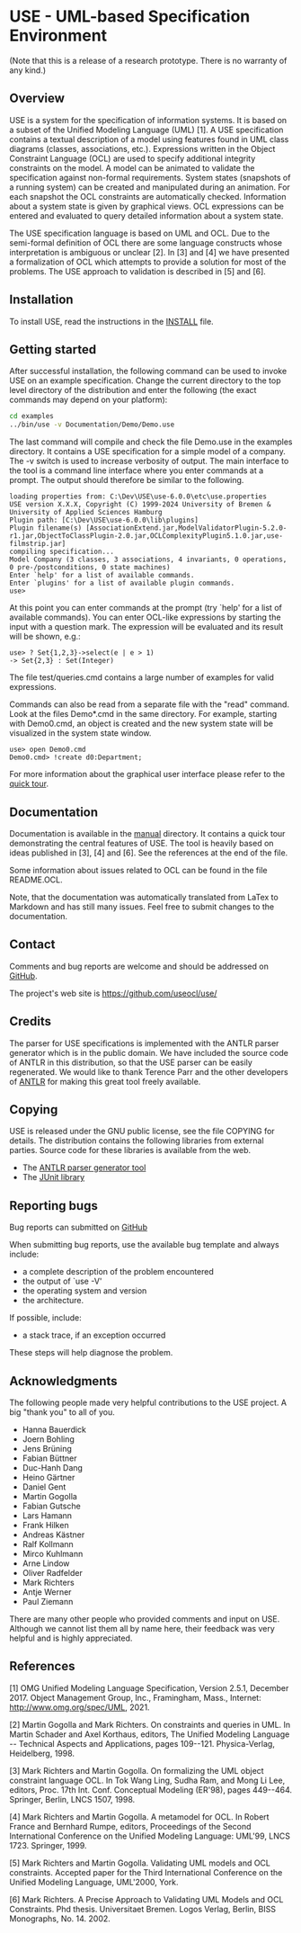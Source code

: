 # USE - UML-based Specification Environment

(Note that this is a release of a research prototype. There is no
warranty of any kind.)

## Overview

USE is a system for the specification of information systems. It is
based on a subset of the Unified Modeling Language (UML) [1]. A USE
specification contains a textual description of a model using features
found in UML class diagrams (classes, associations, etc.). Expressions
written in the Object Constraint Language (OCL) are used to specify
additional integrity constraints on the model. A model can be animated
to validate the specification against non-formal requirements. System
states (snapshots of a running system) can be created and manipulated
during an animation. For each snapshot the OCL constraints are
automatically checked. Information about a system state is given by
graphical views.  OCL expressions can be entered and evaluated to
query detailed information about a system state.

The USE specification language is based on UML and OCL. Due to the
semi-formal definition of OCL there are some language constructs whose
interpretation is ambiguous or unclear [2]. In [3] and [4] we have
presented a formalization of OCL which attempts to provide a solution
for most of the problems. The USE approach to validation is described
in [5] and [6].

## Installation

To install USE, read the instructions in the [INSTALL](INSTALL) file.

## Getting started

After successful installation, the following command can be used to
invoke USE on an example specification. Change the current directory
to the top level directory of the distribution and enter the following
(the exact commands may depend on your platform):

```bash
cd examples
../bin/use -v Documentation/Demo/Demo.use
```

The last command will compile and check the file Demo.use in the
examples directory. It contains a USE specification for a simple model
of a company. The -v switch is used to increase verbosity of
output. The main interface to the tool is a command line interface
where you enter commands at a prompt. The output should therefore be
similar to the following.

```
loading properties from: C:\Dev\USE\use-6.0.0\etc\use.properties
USE version X.X.X, Copyright (C) 1999-2024 University of Bremen & University of Applied Sciences Hamburg
Plugin path: [C:\Dev\USE\use-6.0.0\lib\plugins]
Plugin filename(s) [AssociationExtend.jar,ModelValidatorPlugin-5.2.0-r1.jar,ObjectToClassPlugin-2.0.jar,OCLComplexityPlugin5.1.0.jar,use-filmstrip.jar]
compiling specification...
Model Company (3 classes, 3 associations, 4 invariants, 0 operations, 0 pre-/postconditions, 0 state machines)
Enter `help' for a list of available commands.
Enter `plugins' for a list of available plugin commands.
use>
```

At this point you can enter commands at the prompt (try `help' for a
list of available commands). You can enter OCL-like expressions by
starting the input with a question mark. The expression will be
evaluated and its result will be shown, e.g.:

```ocl
use> ? Set{1,2,3}->select(e | e > 1)
-> Set{2,3} : Set(Integer)
```

The file test/queries.cmd contains a large number of examples for
valid expressions.

Commands can also be read from a separate file with the "read"
command. Look at the files Demo*.cmd in the same directory. For
example, starting with Demo0.cmd, an object is created and the new
system state will be visualized in the system state window.

```use
use> open Demo0.cmd
Demo0.cmd> !create d0:Department;
```

For more information about the graphical user interface please refer
to the [quick tour](http://www.db.informatik.uni-bremen.de/projects/USE/).

## Documentation

Documentation is available in the [manual](manual/main.md) directory.
It contains a quick tour demonstrating the central features of USE.
The tool is heavily based on ideas published in [3], [4] and [6].
See the references at the end of the file.

Some information about issues related to OCL can be found in the file
README.OCL.

Note, that the documentation was automatically translated from LaTex to Markdown 
and has still many issues. Feel free to submit changes to the documentation.

## Contact

Comments and bug reports are welcome and should be addressed on [GitHub](https://github.com/useocl/use/issues).

The project's web site is <https://github.com/useocl/use/>

## Credits

The parser for USE specifications is implemented with the ANTLR parser
generator which is in the public domain. We have included the source
code of ANTLR in this distribution, so that the USE parser can be
easily regenerated. We would like to thank Terence Parr and the other
developers of [ANTLR](http://www.antlr.org) for making this great tool freely available.

## Copying

USE is released under the GNU public license, see the file COPYING for
details. The distribution contains the following libraries from
external parties. Source code for these libraries is available from
the web.

- The [ANTLR parser generator tool](http://www.antlr.org)
- The [JUnit library](http://www.junit.org)

## Reporting bugs

Bug reports can submitted on [GitHub](https://github.com/useocl/use/issues)

When submitting bug reports, use the available bug template and always include:

- a complete description of the problem encountered
- the output of `use -V'
- the operating system and version
- the architecture.

If possible, include:

- a stack trace, if an exception occurred

These steps will help diagnose the problem.

## Acknowledgments

The following people made very helpful contributions to the USE
project. A big "thank you" to all of you.

* Hanna Bauerdick
* Joern Bohling
* Jens Brüning
* Fabian Büttner
* Duc-Hanh Dang
* Heino Gärtner
* Daniel Gent
* Martin Gogolla
* Fabian Gutsche
* Lars Hamann
* Frank Hilken
* Andreas Kästner
* Ralf Kollmann
* Mirco Kuhlmann
* Arne Lindow
* Oliver Radfelder
* Mark Richters
* Antje Werner
* Paul Ziemann

There are many other people who provided comments and input on
USE. Although we cannot list them all by name here, their feedback was
very helpful and is highly appreciated.

## References

[1] OMG Unified Modeling Language Specification, Version 2.5.1, December 2017.
    Object Management Group, Inc., Framingham, Mass., Internet: http://www.omg.org/spec/UML, 2021.

[2] Martin Gogolla and Mark Richters. On constraints and queries in
    UML. In Martin Schader and Axel Korthaus, editors, The Unified
    Modeling Language -- Technical Aspects and Applications, pages
    109--121. Physica-Verlag, Heidelberg, 1998.

[3] Mark Richters and Martin Gogolla. On formalizing the UML object
    constraint language OCL. In Tok Wang Ling, Sudha Ram, and Mong Li
    Lee, editors, Proc. 17th Int. Conf. Conceptual Modeling (ER'98),
    pages 449--464. Springer, Berlin, LNCS 1507, 1998.

[4] Mark Richters and Martin Gogolla. A metamodel for OCL. In Robert
    France and Bernhard Rumpe, editors, Proceedings of the Second
    International Conference on the Unified Modeling Language: UML'99,
    LNCS 1723. Springer, 1999.

[5] Mark Richters and Martin Gogolla. Validating UML models and OCL
    constraints. Accepted paper for the Third International Conference
    on the Unified Modeling Language, UML'2000, York.

[6] Mark Richters. A Precise Approach to Validating UML Models and OCL
    Constraints. Phd thesis. Universitaet Bremen. Logos Verlag,
    Berlin, BISS Monographs, No. 14. 2002.
